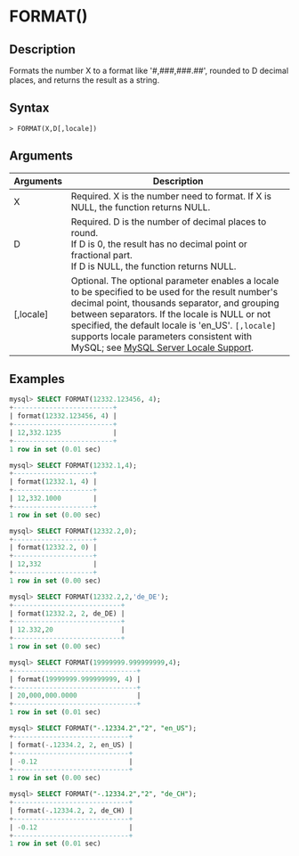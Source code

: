 # **FORMAT()**

## **Description**

Formats the number X to a format like '#,###,###.##', rounded to D decimal places, and returns the result as a string.

## **Syntax**

```
> FORMAT(X,D[,locale])
```

## **Arguments**

|  Arguments   | Description  |
|  ----  | ----  |
| X | Required. X is the number need to format. If X is NULL, the function returns NULL. |
| D | Required. D is the number of decimal places to round. <br>If D is 0, the result has no decimal point or fractional part. <br>If D is NULL, the function returns NULL.|
| [,locale] |  Optional. The optional parameter enables a locale to be specified to be used for the result number's decimal point, thousands separator, and grouping between separators. If the locale is NULL or not specified, the default locale is 'en_US'. `[,locale]` supports locale parameters consistent with MySQL; see [MySQL Server Locale Support](https://dev.mysql.com/doc/refman/8.0/en/locale-support.html).|

## **Examples**

```SQL
mysql> SELECT FORMAT(12332.123456, 4);
+-------------------------+
| format(12332.123456, 4) |
+-------------------------+
| 12,332.1235             |
+-------------------------+
1 row in set (0.01 sec)

mysql> SELECT FORMAT(12332.1,4);
+--------------------+
| format(12332.1, 4) |
+--------------------+
| 12,332.1000        |
+--------------------+
1 row in set (0.00 sec)

mysql> SELECT FORMAT(12332.2,0);
+--------------------+
| format(12332.2, 0) |
+--------------------+
| 12,332             |
+--------------------+
1 row in set (0.00 sec)

mysql> SELECT FORMAT(12332.2,2,'de_DE');
+---------------------------+
| format(12332.2, 2, de_DE) |
+---------------------------+
| 12.332,20                 |
+---------------------------+
1 row in set (0.00 sec)

mysql> SELECT FORMAT(19999999.999999999,4);
+-------------------------------+
| format(19999999.999999999, 4) |
+-------------------------------+
| 20,000,000.0000               |
+-------------------------------+
1 row in set (0.01 sec)

mysql> SELECT FORMAT("-.12334.2","2", "en_US");
+-----------------------------+
| format(-.12334.2, 2, en_US) |
+-----------------------------+
| -0.12                       |
+-----------------------------+
1 row in set (0.00 sec)

mysql> SELECT FORMAT("-.12334.2","2", "de_CH");
+-----------------------------+
| format(-.12334.2, 2, de_CH) |
+-----------------------------+
| -0.12                       |
+-----------------------------+
1 row in set (0.01 sec)
```
